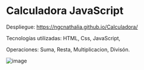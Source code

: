 # Calculadora JavaScript
Despliegue: https://ngcnathalia.github.io/Calculadora/

Tecnologías utilizadas:
  HTML,
  Css,
  JavaScript,
  
Operaciones:
    Suma,
    Resta,
    Multiplicacion,
    Divisón.

![image](https://user-images.githubusercontent.com/117923006/204399027-3e8ea77b-e25d-4755-b788-f7269f90fd2a.png)
